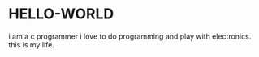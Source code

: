 # HELLO-WORLD
i am a c programmer 
i love to do programming and play with electronics.
this is my life.
